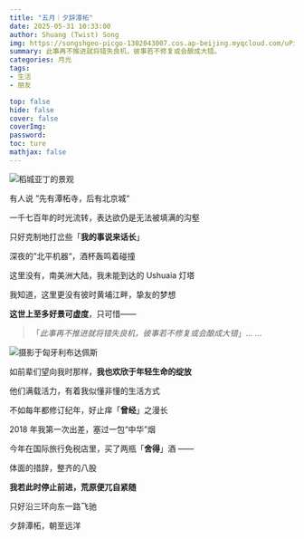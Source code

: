 ```yaml
---
title: "五月｜夕辞潭柘"
date: 2025-05-31 10:33:00
author: Shuang (Twist) Song
img: https://songshgeo-picgo-1302043007.cos.ap-beijing.myqcloud.com/uPic/52F5AEE8-D477-4256-BC81-44DA9701B051_1_105_c.jpeg
summary: 此事再不推进就将错失良机，彼事若不修复或会酿成大错。
categories: 月光
tags:
- 生活
- 朋友

top: false
hide: false
cover: false
coverImg: 
password: 
toc: ture
mathjax: false
---
```


![稻城亚丁的景观](https://songshgeo-picgo-1302043007.cos.ap-beijing.myqcloud.com/uPic/52F5AEE8-D477-4256-BC81-44DA9701B051_1_105_c.jpeg)

有人说 ”先有潭柘寺，后有北京城“

一千七百年的时光流转，表达欲仍是无法被填满的沟壑

只好克制地打岔些「**我的事说来话长**」

深夜的”北平机器“，酒杯轰鸣着碰撞

这里没有，南美洲大陆，我未能到达的 Ushuaia 灯塔

我知道，这里更没有彼时黄埔江畔，挚友的梦想

**这世上至多好景可虚度**，只可惜——

> 「*此事再不推进就将错失良机，彼事若不修复或会酿成大错*」... ...

![摄影于匈牙利布达佩斯](https://songshgeo-picgo-1302043007.cos.ap-beijing.myqcloud.com/uPic/CDDE84CE-C70B-4DB0-9299-268BFC180488_1_105_c.jpeg)

如前辈们望向我时那样，**我也欢欣于年轻生命的绽放**

他们满载活力，有着我似懂非懂的生活方式

不如每年都修订纪年，好止痒「**曾经**」之漫长

2018 年我第一次出差，塞过一包“中华”烟

今年在国际旅行免税店里，买了两瓶「**舍得**」酒 ——

体面的措辞，整齐的八股

**我若此时停止前进，荒原便兀自紧随**

只好沿三环向东一路飞驰

夕辞潭柘，朝至远洋
